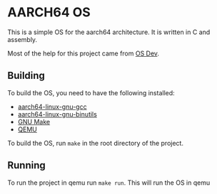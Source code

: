 # AARCH64 OS

This is a simple OS for the aarch64 architecture. It is written in C and assembly.

Most of the help for this project came from [OS Dev](https://wiki.osdev.org/).

## Building

To build the OS, you need to have the following installed:
- [aarch64-linux-gnu-gcc](https://packages.ubuntu.com/focal/aarch64-linux-gnu-gcc)
- [aarch64-linux-gnu-binutils](https://packages.ubuntu.com/focal/aarch64-linux-gnu-binutils)
- [GNU Make](https://www.gnu.org/software/make/)
- [QEMU](https://www.qemu.org/)

To build the OS, run `make` in the root directory of the project.

## Running

To run the project in qemu run `make run`. This will run the OS in qemu
